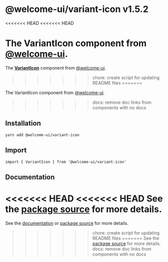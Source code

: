 # @welcome-ui/variant-icon v1.5.2
<<<<<<< HEAD
<<<<<<< HEAD

The VariantIcon component from [@welcome-ui](http://welcome-ui.com).
=======
  
The **[VariantIcon](http://welcome-ui.com/components/variant-icon)** component from [@welcome-ui](http://welcome-ui.com).
>>>>>>> chore: create script for updating README files
=======

The VariantIcon component from [@welcome-ui](http://welcome-ui.com).
>>>>>>> docs: remove doc links from components with no docs

## Installation

    yarn add @welcome-ui/variant-icon

## Import

    import { VariantIcon } from '@welcome-ui/variant-icon'

## Documentation

<<<<<<< HEAD
<<<<<<< HEAD
See the  [package source](https://github.com/WTTJ/welcome-ui/tree/v1.5.2/packages/VariantIcon) for more details.
=======
See the [documentation](http://welcome-ui.com/components/variant-icon) or [package source](https://github.com/WTTJ/welcome-ui/tree/v1.5.2/packages/VariantIcon) for more details.
>>>>>>> chore: create script for updating README files
=======
See the  [package source](https://github.com/WTTJ/welcome-ui/tree/v1.5.2/packages/VariantIcon) for more details.
>>>>>>> docs: remove doc links from components with no docs
